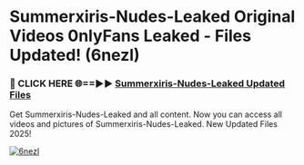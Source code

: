 # Summerxiris-Nudes-Leaked Original Videos 0nlyFans Leaked - Files Updated! (6nezl)

<h3>🔴 CLICK HERE 🌐==►► <a href="https://tinyurl.com/52m3yx9h" rel="nofollow">Summerxiris-Nudes-Leaked Updated Files</a></h3>

Get Summerxiris-Nudes-Leaked and all content. Now you can access all videos and pictures of Summerxiris-Nudes-Leaked. New Updated Files 2025!

[![6nezl](https://i.imgur.com/TnHtlc8.gif)](https://tinyurl.com/52m3yx9h)
